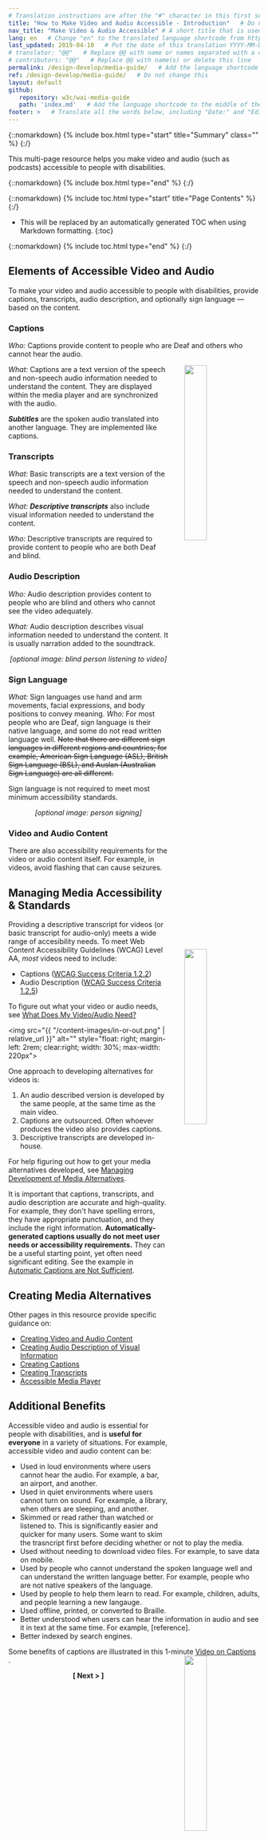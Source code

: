```yaml
---
# Translation instructions are after the "#" character in this first section. They are comments that do not show up in the web page. You do not need to translate the instructions after #.
title: "How to Make Video and Audio Accessible - Introduction"   # Do not translate "title:". Do translate the text after "title:".
nav_title: "Make Video & Audio Accessible" # A short title that is used in the navigation
lang: en   # Change "en" to the translated language shortcode from https://www.iana.org/assignments/language-subtag-registry/language-subtag-registry
last_updated: 2019-04-10   # Put the date of this translation YYYY-MM-DD (with month in the middle)
# translator: "@@"   # Replace @@ with name or names separated with a comma
# contributors: "@@"   # Replace @@ with name(s) or delete this line
permalink: /design-develop/media-guide/   # Add the language shortcode to the end; for example /fundamentals/accessibility-intro/fr
ref: /design-develop/media-guide/   # Do not change this
layout: default
github:
   repository: w3c/wai-media-guide
   path: 'index.md'   # Add the language shortcode to the middle of the filename, for example index.fr.md
footer: >   # Translate all the words below, including "Date:" and "Editor:". 
---
```


{::nomarkdown}
{% include box.html type="start" title="Summary" class="" %}
{:/}

This multi-page resource helps you make video and audio (such as podcasts) accessible to people with disabilities.

{::nomarkdown}
{% include box.html type="end" %}
{:/}

{::nomarkdown}
{% include toc.html type="start" title="Page Contents" %}
{:/}

- This will be replaced by an automatically generated TOC when using Markdown formatting.
{:toc}

{::nomarkdown}
{% include toc.html type="end" %}
{:/}


## Elements of Accessible Video and Audio

<p>To make your video and audio accessible to people with disabilities, provide captions, transcripts,  audio description, and optionally sign language &mdash; based on the content.</p>

### Captions
<p><em>Who: </em> Captions provide content to people who are Deaf and others who cannot hear the audio.</p><img src="{{ "/content-images/captions.png" | relative_url }}" alt="" style="float: right; margin-left: 2rem; clear:right; width: 30%; max-width: 220px">
<p><em>What: </em> Captions are a text version of the speech and non-speech audio information needed to understand the content. They are displayed within the media player and are synchronized with the audio.</p>
<p><strong><em>Subtitles</em></strong> are the spoken audio translated into another language. They are implemented like captions.</p>  

### Transcripts
<p><em>What: </em> Basic transcripts are a text version of the speech and non-speech audio information needed to understand the content.</p>
<img src="{{ "/content-images/braille.jpg" | relative_url }}" alt="" style="float: right; margin-left: 2rem; clear:right; width: 30%; max-width: 220px">
<p><em>What: </em> <strong><em>Descriptive transcripts</em></strong> also include visual information needed to understand the content.</p>
<p><em>Who: </em> Descriptive transcripts are required to provide content to people who are both Deaf and blind.</p>

### Audio Description
<p><em>Who: </em> Audio description provides content to people who are blind and others who cannot see the video adequately.</p>
<p><em>What: </em> Audio description describes visual information needed to understand the content. It is usually narration added to the soundtrack.</p>
<p style="text-align:center"><em>[optional image: blind person listening to video]</em></p>

### Sign Language
<p><em>What: </em> Sign languages use hand and arm movements, facial expressions, and body positions to convey meaning. <em>Who: </em> For most people who are Deaf, sign language is their native language, and some do not read written language well. <s>Note that there are different sign languages in different regions and countries; for example, American Sign Language (ASL), British Sign Language (BSL), and Auslan (Australian Sign Language) are all different.</s></p>
<p>Sign language is not required to meet most minimum accessibility standards.</p>
<p style="text-align:center"><em>[optional image: person signing]</em></p>

### Video and Audio Content
<p>There are also accessibility requirements for the video or audio content itself. For example, in videos, avoid flashing that can cause seizures.</p>

## Managing Media Accessibility & Standards

<p>Providing a descriptive transcript for videos (or basic transcript for audio-only) meets a wide range of accesibility needs. To meet Web Content Accessibility Guidelines (WCAG) Level AA, <em>most</em> videos need to include:</p>
<ul>
  <li>Captions (<a href="https://www.w3.org/WAI/WCAG21/Understanding/captions-prerecorded">WCAG Success Criteria 1.2.2</a>)</li>
  <li>Audio Description (<a href="https://www.w3.org/WAI/WCAG21/Understanding/audio-description-prerecorded">WCAG Success Criteria 1.2.5</a>)</li>
</ul>
<p>To figure out what your video or audio needs, see <a href="@@#what-does-my-videoaudio-need">What Does My Video/Audio Need?</a></p>

<img src="{{ "/content-images/in-or-out.png" | relative_url }}" alt="" style="float: right; margin-left: 2rem; clear:right; width: 30%; max-width: 220px">

<p>One approach to developing alternatives for videos is:</p>
<ol>
  <li>An audio described version is developed by the same people, at the same time as the main video.</li>
  <li>Captions are outsourced. Often whoever produces the video also provides captions.</li>
  <li>Descriptive transcripts are developed in-house.</li>
</ol>
<p>For help figuring out how to get your media alternatives developed, see <a href="@@">Managing Development of Media Alternatives</a>.</p>

It is important that captions, transcripts, and audio description are accurate and high-quality. For example, they don't have spelling errors, they have appropriate punctuation, and they include the right information. **Automatically-generated captions usually do not meet user needs or accessibility requirements.** They can be a useful starting point, yet often need significant editing. See the example in [Automatic Captions are Not Sufficient](@@).

## Creating Media Alternatives

Other pages in this resource provide specific guidance on:
* [Creating Video and Audio Content](@@)
* [Creating Audio Description of Visual Information](@@)
* [Creating Captions](@@)
* [Creating Transcripts](@@)
* [Accessible Media Player](@@)

## Additional Benefits

<p>Accessible video and audio is essential for people with disabilities, and is <strong>useful for everyone</strong> in a variety of situations. For example, accessible video and audio content can be:</p>
<ul>
  <li>Used in loud environments where users cannot hear the audio. For example, a bar, an airport, and another.</li>
  <li>Used in quiet environments where users cannot turn on sound. For example, a library, when others are sleeping, and another.</li>
  <li>Skimmed or read rather than watched or listened to. This is significantly easier and quicker for many users. Some want to skim the trasncript first before deciding whether or not to play the media.</li>
  <li>Used without needing to download video files. For example, to save data on mobile.</li>
  <li>Used by people who cannot understand the spoken language well and can understand the written language better. For example, people who are not native speakers of the language.</li>
  <li>Used by people to help them learn to read. For example, children, adults, and people learning a new langauge.</li>
  <li>Used offline, printed, or converted to Braille.</li>
  <li>Better understood when users can hear the information in audio and see it in text at the same time. For example, [reference].</li>
  <li>Better indexed by search engines.</li>
</ul>
<p>Some benefits of captions are illustrated in this 1-minute <a href="https://www.w3.org/WAI/perspective-videos/captions/">Video on  Captions <img src="{{ "/content-images/captions-video-still.jpg" | relative_url }}" alt="" style="float: right; margin-left: 2rem; clear:right; width: 30%; max-width: 220px">
</a>.</p>

<p style="text-align:center"><strong>[ Next > ]</strong></p>
